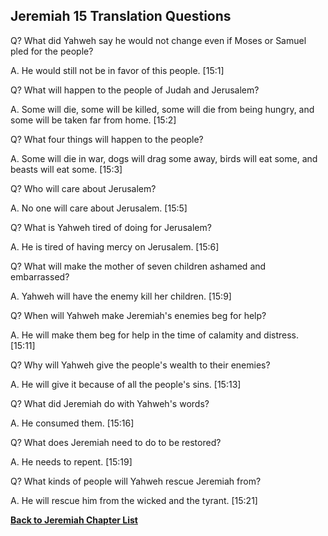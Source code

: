 ## Jeremiah 15 Translation Questions ##

Q? What did Yahweh say he would not change even if Moses or Samuel pled for the people?

A. He would still not be in favor of this people. [15:1]

Q? What will happen to the people of Judah and Jerusalem?

A. Some will die, some will be killed, some will die from being hungry, and some will be taken far from home. [15:2]

Q? What four things will happen to the people?

A. Some will die in war, dogs will drag some away, birds will eat some, and beasts will eat some. [15:3]

Q? Who will care about Jerusalem?

A. No one will care about Jerusalem. [15:5]

Q? What is Yahweh tired of doing for Jerusalem?

A. He is tired of having mercy on Jerusalem. [15:6]

Q? What will make the mother of seven children ashamed and embarrassed?

A. Yahweh will have the enemy kill her children. [15:9]

Q? When will Yahweh make Jeremiah's enemies beg for help?

A. He will make them beg for help in the time of calamity and distress. [15:11]

Q? Why will Yahweh give the people's wealth to their enemies?

A. He will give it because of all the people's sins. [15:13]

Q? What did Jeremiah do with Yahweh's words?

A. He consumed them. [15:16]

Q? What does Jeremiah need to do to be restored?

A. He needs to repent. [15:19]

Q? What kinds of people will Yahweh rescue Jeremiah from?

A. He will rescue him from the wicked and the tyrant. [15:21]

__[Back to Jeremiah Chapter List](./)__

